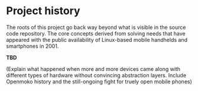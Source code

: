 # Project history

The roots of this project go back way beyond what is visible in the source code repository. The core concepts derived from solving needs that have appeared with the public availability of Linux-based mobile handhelds and smartphones in 2001.

**TBD**

(Explain what happened when more and more devices came along with different types of hardware without convincing abstraction layers. Include Openmoko history and the still-ongoing fight for truely open mobile phones)
